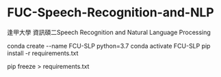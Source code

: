 # FUC-Speech-Recognition-and-NLP
 逢甲大學 資訊碩二Speech Recognition and Natural Language Processing


conda create --name FCU-SLP python=3.7
conda activate FCU-SLP
pip install -r requirements.txt

pip freeze > requirements.txt
